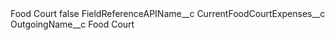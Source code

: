 <?xml version="1.0" encoding="UTF-8"?>
<CustomMetadata xmlns="http://soap.sforce.com/2006/04/metadata" xmlns:xsi="http://www.w3.org/2001/XMLSchema-instance" xmlns:xsd="http://www.w3.org/2001/XMLSchema">
    <label>Food Court</label>
    <protected>false</protected>
    <values>
        <field>FieldReferenceAPIName__c</field>
        <value xsi:type="xsd:string">CurrentFoodCourtExpenses__c</value>
    </values>
    <values>
        <field>OutgoingName__c</field>
        <value xsi:type="xsd:string">Food Court</value>
    </values>
</CustomMetadata>
